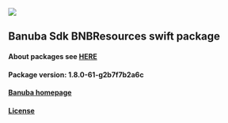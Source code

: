 [![](https://www.banuba.com/hubfs/Banuba_November2018/Images/Banuba%20SDK.png)](https://docs.banuba.com/face-ar-sdk-v1/ios/ios_overview)

## Banuba Sdk BNBResources swift package

#### About packages see [HERE](https://docs.banuba.com/face-ar-sdk-v1/ios/ios_packages)

#### Package version: **1.8.0-61-g2b7f7b2a6c**

#### **[Banuba homepage](https://banuba.com)**

#### **[License](https://www.banuba.com/terms)**
